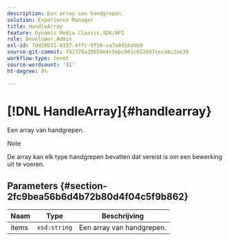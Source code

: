```yaml
---
description: Een array van handgrepen.
solution: Experience Manager
title: HandleArray
feature: Dynamic Media Classic,SDK/API
role: Developer,Admin
exl-id: 7dd58b31-8337-4ffc-9f58-ca7a8d16abb9
source-git-commit: f42378a20b58e4c5ebc961c6526d7cecabc2ae38
workflow-type: tm+mt
source-wordcount: '31'
ht-degree: 0%

---
```


# [!DNL HandleArray]{#handlearray}

Een array van handgrepen.

>[!NOTE]
>
>De array kan elk type handgrepen bevatten dat vereist is om een bewerking uit te voeren.

## Parameters {#section-2fc9bea56b6d4b72b80d4f04c5f9b862}

| Naam | Type | Beschrijving |
|---|---|---|
| items | `xsd:string` | Een array van handgrepen. |
